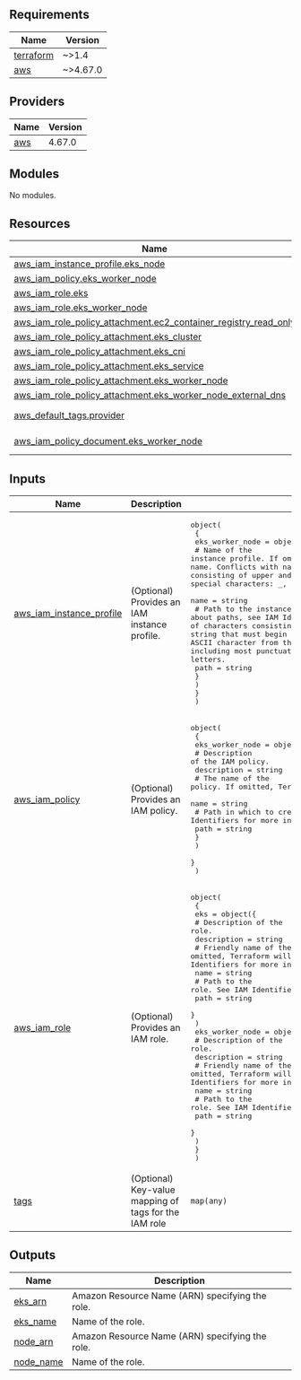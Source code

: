 <!-- BEGIN_TF_DOCS -->
## Requirements

| Name | Version |
|------|---------|
| <a name="requirement_terraform"></a> [terraform](#requirement\_terraform) | ~>1.4 |
| <a name="requirement_aws"></a> [aws](#requirement\_aws) | ~>4.67.0 |

## Providers

| Name | Version |
|------|---------|
| <a name="provider_aws"></a> [aws](#provider\_aws) | 4.67.0 |

## Modules

No modules.

## Resources

| Name | Type |
|------|------|
| [aws_iam_instance_profile.eks_node](https://registry.terraform.io/providers/hashicorp/aws/latest/docs/resources/iam_instance_profile) | resource |
| [aws_iam_policy.eks_worker_node](https://registry.terraform.io/providers/hashicorp/aws/latest/docs/resources/iam_policy) | resource |
| [aws_iam_role.eks](https://registry.terraform.io/providers/hashicorp/aws/latest/docs/resources/iam_role) | resource |
| [aws_iam_role.eks_worker_node](https://registry.terraform.io/providers/hashicorp/aws/latest/docs/resources/iam_role) | resource |
| [aws_iam_role_policy_attachment.ec2_container_registry_read_only](https://registry.terraform.io/providers/hashicorp/aws/latest/docs/resources/iam_role_policy_attachment) | resource |
| [aws_iam_role_policy_attachment.eks_cluster](https://registry.terraform.io/providers/hashicorp/aws/latest/docs/resources/iam_role_policy_attachment) | resource |
| [aws_iam_role_policy_attachment.eks_cni](https://registry.terraform.io/providers/hashicorp/aws/latest/docs/resources/iam_role_policy_attachment) | resource |
| [aws_iam_role_policy_attachment.eks_service](https://registry.terraform.io/providers/hashicorp/aws/latest/docs/resources/iam_role_policy_attachment) | resource |
| [aws_iam_role_policy_attachment.eks_worker_node](https://registry.terraform.io/providers/hashicorp/aws/latest/docs/resources/iam_role_policy_attachment) | resource |
| [aws_iam_role_policy_attachment.eks_worker_node_external_dns](https://registry.terraform.io/providers/hashicorp/aws/latest/docs/resources/iam_role_policy_attachment) | resource |
| [aws_default_tags.provider](https://registry.terraform.io/providers/hashicorp/aws/latest/docs/data-sources/default_tags) | data source |
| [aws_iam_policy_document.eks_worker_node](https://registry.terraform.io/providers/hashicorp/aws/latest/docs/data-sources/iam_policy_document) | data source |

## Inputs

| Name | Description | Type | Default | Required |
|------|-------------|------|---------|:--------:|
| <a name="input_aws_iam_instance_profile"></a> [aws\_iam\_instance\_profile](#input\_aws\_iam\_instance\_profile) | (Optional) Provides an IAM instance profile. | <pre>object(<br>    {<br>      eks_worker_node = object({<br>        # Name of the instance profile. If omitted, Terraform will assign a random, unique name. Conflicts with name_prefix. Can be a string of characters consisting of upper and lowercase alphanumeric characters and these special characters: _, +, =, ,, ., @, -. Spaces are not allowed.<br>        name = string<br>        # Path to the instance profile. For more information about paths, see IAM Identifiers in the IAM User Guide. Can be a string of characters consisting of either a forward slash (/) by itself or a string that must begin and end with forward slashes. Can include any ASCII character from the ! (\u0021) through the DEL character (\u007F), including most punctuation characters, digits, and upper and lowercase letters.<br>        path = string<br>        }<br>      )<br>    }<br>  )</pre> | <pre>{<br>  "eks_worker_node": {<br>    "name": "eks-worker-node-profile",<br>    "path": "/"<br>  }<br>}</pre> | no |
| <a name="input_aws_iam_policy"></a> [aws\_iam\_policy](#input\_aws\_iam\_policy) | (Optional) Provides an IAM policy. | <pre>object(<br>    {<br>      eks_worker_node = object({<br>        # Description of the IAM policy.<br>        description = string<br>        # The name of the policy. If omitted, Terraform will assign a random, unique name.<br>        name = string<br>        # Path in which to create the policy. See IAM Identifiers for more information.<br>        path = string<br>        }<br>      )<br>    }<br>  )</pre> | <pre>{<br>  "eks_worker_node": {<br>    "description": "Policy for EKS worker node.",<br>    "name": "eks-worker-node-policy",<br>    "path": "/"<br>  }<br>}</pre> | no |
| <a name="input_aws_iam_role"></a> [aws\_iam\_role](#input\_aws\_iam\_role) | (Optional) Provides an IAM role. | <pre>object(<br>    {<br>      eks = object({<br>        # Description of the role.<br>        description = string<br>        # Friendly name of the role. If omitted, Terraform will assign a random, unique name. See IAM Identifiers for more information.<br>        name = string<br>        # Path to the role. See IAM Identifiers for more information.<br>        path = string<br>        }<br>      )<br>      eks_worker_node = object({<br>        # Description of the role.<br>        description = string<br>        # Friendly name of the role. If omitted, Terraform will assign a random, unique name. See IAM Identifiers for more information.<br>        name = string<br>        # Path to the role. See IAM Identifiers for more information.<br>        path = string<br>        }<br>      )<br>    }<br>  )</pre> | <pre>{<br>  "eks": {<br>    "description": "Role for EKS.",<br>    "name": "eks-role",<br>    "path": "/"<br>  },<br>  "eks_worker_node": {<br>    "description": "Role for EKS worker node.",<br>    "name": "eks-worker-node-role",<br>    "path": "/"<br>  }<br>}</pre> | no |
| <a name="input_tags"></a> [tags](#input\_tags) | (Optional) Key-value mapping of tags for the IAM role | `map(any)` | `null` | no |

## Outputs

| Name | Description |
|------|-------------|
| <a name="output_eks_arn"></a> [eks\_arn](#output\_eks\_arn) | Amazon Resource Name (ARN) specifying the role. |
| <a name="output_eks_name"></a> [eks\_name](#output\_eks\_name) | Name of the role. |
| <a name="output_node_arn"></a> [node\_arn](#output\_node\_arn) | Amazon Resource Name (ARN) specifying the role. |
| <a name="output_node_name"></a> [node\_name](#output\_node\_name) | Name of the role. |
<!-- END_TF_DOCS -->
